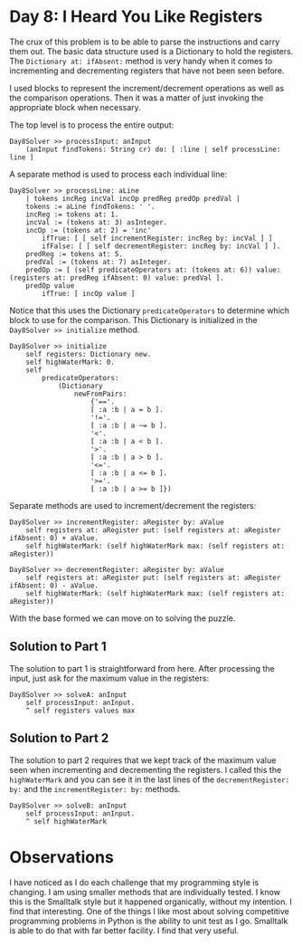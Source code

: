 # Day 8: I Heard You Like Registers

The crux of this problem is to be able to parse the instructions
and carry them out.  The basic data structure used is a Dictionary
to hold the registers.  The `Dictionary at: ifAbsent:` method is
very handy when it comes to incrementing and decrementing registers
that have not been seen before.

I used blocks to represent the increment/decrement operations as well as
the comparison operations.  Then it was a matter of just invoking the
appropriate block when necessary.

The top level is to process the entire output:

```smalltalk
Day8Solver >> processInput: anInput
	(anInput findTokens: String cr) do: [ :line | self processLine: line ]
```

A separate method is used to process each individual line:

```smalltalk
Day8Solver >> processLine: aLine
	| tokens incReg incVal incOp predReg predOp predVal |
	tokens := aLine findTokens: ' '.
	incReg := tokens at: 1.
	incVal := (tokens at: 3) asInteger.
	incOp := (tokens at: 2) = 'inc'
		ifTrue: [ [ self incrementRegister: incReg by: incVal ] ]
		ifFalse: [ [ self decrementRegister: incReg by: incVal ] ].
	predReg := tokens at: 5.
	predVal := (tokens at: 7) asInteger.
	predOp := [ (self predicateOperators at: (tokens at: 6)) value: (registers at: predReg ifAbsent: 0) value: predVal ].
	predOp value
		ifTrue: [ incOp value ]
```

Notice that this uses the Dictionary `predicateOperators` to determine which
block to use for the comparison.  This Dictionary is initialized in the 
`Day8Solver >> initialize` method.

```smalltalk
Day8Solver >> initialize
	self registers: Dictionary new.
	self highWaterMark: 0.
	self
		predicateOperators:
			(Dictionary
				newFromPairs:
					{'=='.
					[ :a :b | a = b ].
					'!='.
					[ :a :b | a ~= b ].
					'<'.
					[ :a :b | a < b ].
					'>'.
					[ :a :b | a > b ].
					'<='.
					[ :a :b | a <= b ].
					'>='.
					[ :a :b | a >= b ]})
```

Separate methods are used to increment/decrement the registers:

```smalltalk
Day8Solver >> incrementRegister: aRegister by: aValue
	self registers at: aRegister put: (self registers at: aRegister ifAbsent: 0) + aValue.
	self highWaterMark: (self highWaterMark max: (self registers at: aRegister))
```

```smalltalk
Day8Solver >> decrementRegister: aRegister by: aValue
	self registers at: aRegister put: (self registers at: aRegister ifAbsent: 0) - aValue.
	self highWaterMark: (self highWaterMark max: (self registers at: aRegister))
```

With the base formed we can move on to solving the puzzle.

## Solution to Part 1

The solution to part 1 is straightforward from here.  After processing the
input, just ask for the maximum value in the registers:

```
Day8Solver >> solveA: anInput
	self processInput: anInput.
	^ self registers values max
```

## Solution to Part 2

The solution to part 2 requires that we kept track of the maximum value seen
when incrementing and decrementing the registers.  I called this the
`highWaterMark` and you can see it in the last lines of the `decrementRegister:
by:` and the `incrementRegister: by:` methods.

```smalltalk
Day8Solver >> solveB: anInput
	self processInput: anInput.
	^ self highWaterMark
```

# Observations

I have noticed as I do each challenge that my programming style is changing.  I
am using smaller methods that are individually tested.  I know this is the
Smalltalk style but it happened organically, without my intention.  I find that
interesting.  One of the things I like most about solving competitive
programming problems in Python is the ability to unit test as I go.  Smalltalk
is able to do that with far better facility.  I find that very useful.
